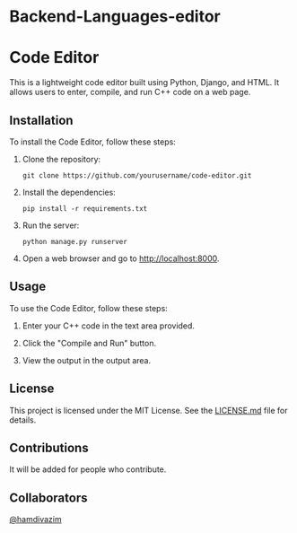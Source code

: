 # Backend-Languages-editor
# Code Editor

This is a lightweight code editor built using Python, Django, and HTML. It allows users to enter, compile, and run C++ code on a web page.

## Installation

To install the Code Editor, follow these steps:

1. Clone the repository:

    ```
    git clone https://github.com/yourusername/code-editor.git
    ```

2. Install the dependencies:

    ```
    pip install -r requirements.txt
    ```

3. Run the server:

    ```
    python manage.py runserver
    ```

4. Open a web browser and go to [http://localhost:8000](http://localhost:8000).

## Usage

To use the Code Editor, follow these steps:

1. Enter your C++ code in the text area provided.

2. Click the "Compile and Run" button.

3. View the output in the output area.

## License

This project is licensed under the MIT License. See the [LICENSE.md](LICENSE.md) file for details.

## Contributions

It will be added for people who contribute.

## Collaborators

[@hamdivazim](https://www.github.com/hamdivazim)
